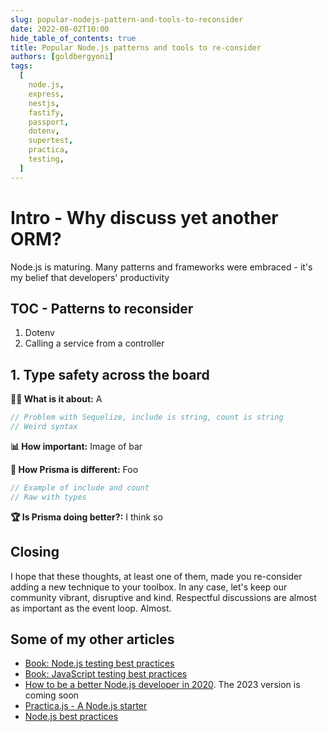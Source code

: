 ```yaml
---
slug: popular-nodejs-pattern-and-tools-to-reconsider
date: 2022-08-02T10:00
hide_table_of_contents: true
title: Popular Node.js patterns and tools to re-consider
authors: [goldbergyoni]
tags:
  [
    node.js,
    express,
    nestjs,
    fastify,
    passport,
    dotenv,
    supertest,
    practica,
    testing,
  ]
---
```


# Intro - Why discuss yet another ORM?

Node.js is maturing. Many patterns and frameworks were embraced - it's my belief that developers' productivity 

## TOC - Patterns to reconsider

1. Dotenv
2. Calling a service from a controller

<!--truncate-->
## 1. Type safety across the board

**💁‍♂️ What is it about:** A 


```javascript
// Problem with Sequelize, include is string, count is string
// Weird syntax
```

**📊 How important:** Image of bar

**🤔 How Prisma is different:** Foo

```javascript
// Example of include and count
// Raw with types
```


**🏆 Is Prisma doing better?:** I think so




## Closing

I hope that these thoughts, at least one of them, made you re-consider adding a new technique to your toolbox. In any case, let's keep our community vibrant, disruptive and kind. Respectful discussions are almost as important as the event loop. Almost.

## Some of my other articles

- [Book: Node.js testing best practices](https://github.com/testjavascript/nodejs-integration-tests-best-practices)
- [Book: JavaScript testing best practices](https://github.com/testjavascript/nodejs-integration-tests-best-practices)
- [How to be a better Node.js developer in 2020](https://yonigoldberg.medium.com/20-ways-to-become-a-better-node-js-developer-in-2020-d6bd73fcf424). The 2023 version is coming soon
- [Practica.js - A Node.js starter](https://github.com/practicajs/practica)
- [Node.js best practices](https://github.com/goldbergyoni/nodebestpractices)

